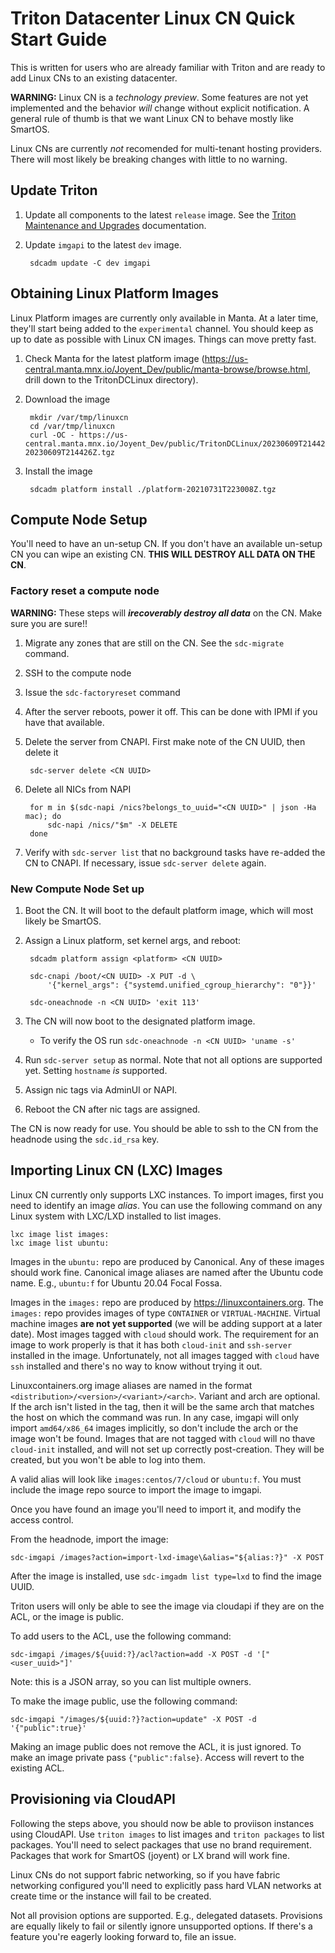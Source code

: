 <!--
    This Source Code Form is subject to the terms of the Mozilla Public
    License, v. 2.0. If a copy of the MPL was not distributed with this
    file, You can obtain one at http://mozilla.org/MPL/2.0/.
-->

<!--
    Copyright 2021 Joyent, Inc.
    Copyright 2023 MNX Cloud, Inc.
-->

# Triton Datacenter Linux CN Quick Start Guide

This is written for users who are already familiar with Triton and are ready
to add Linux CNs to an existing datacenter.

**WARNING:** Linux CN is a *technology preview*. Some features are not yet
implemented and the behavior *will* change without explicit notification. A
general rule of thumb is that we want Linux CN to behave mostly like SmartOS.

Linux CNs are currently *not* recomended for multi-tenant hosting providers.
There will most likely be breaking changes with little to no warning.

## Update Triton

1. Update all components to the latest `release` image. See the
   [Triton Maintenance and Upgrades][triton-upgrade] documentation.
2. Update `imgapi` to the latest `dev` image.

        sdcadm update -C dev imgapi

## Obtaining Linux Platform Images

Linux Platform images are currently only available in Manta. At a later time,
they'll start being added to the `experimental` channel. You should keep as
up to date as possible with Linux CN images. Things can move pretty fast.

1. Check Manta for the latest platform image
   (<https://us-central.manta.mnx.io/Joyent_Dev/public/manta-browse/browse.html>,
   drill down to the TritonDCLinux directory).
2. Download the image

        mkdir /var/tmp/linuxcn
        cd /var/tmp/linuxcn
        curl -OC - https://us-central.manta.mnx.io/Joyent_Dev/public/TritonDCLinux/20230609T214426Z/platform-20230609T214426Z.tgz

3. Install the image

        sdcadm platform install ./platform-20210731T223008Z.tgz

## Compute Node Setup

You'll need to have an un-setup CN. If you don't have an available un-setup CN
you can wipe an existing CN. **THIS WILL DESTROY ALL DATA ON THE CN**.

### Factory reset a compute node

**WARNING:** These steps will ***irecoverably destroy all data*** on the CN.
Make sure you are sure!!

1. Migrate any zones that are still on the CN. See the `sdc-migrate` command.
2. SSH to the compute node
3. Issue the `sdc-factoryreset` command
4. After the server reboots, power it off. This can be done with IPMI if you
   have that available.
5. Delete the server from CNAPI. First make note of the CN UUID, then delete it

        sdc-server delete <CN UUID>

6. Delete all NICs from NAPI

        for m in $(sdc-napi /nics?belongs_to_uuid="<CN UUID>" | json -Ha mac); do
            sdc-napi /nics/"$m" -X DELETE
        done

7. Verify with `sdc-server list` that no background tasks have re-added the CN
   to CNAPI. If necessary, issue `sdc-server delete` again.

### New Compute Node Set up

1. Boot the CN. It will boot to the default platform image, which will most
   likely be SmartOS.
2. Assign a Linux platform, set kernel args, and reboot:

        sdcadm platform assign <platform> <CN UUID>

        sdc-cnapi /boot/<CN UUID> -X PUT -d \
            '{"kernel_args": {"systemd.unified_cgroup_hierarchy": "0"}}'

        sdc-oneachnode -n <CN UUID> 'exit 113'

3. The CN will now boot to the designated platform image.
   * To verify the OS run `sdc-oneachnode -n <CN UUID> 'uname -s'`
4. Run `sdc-server setup` as normal. Note that not all options are supported
   yet. Setting `hostname` *is* supported.
5. Assign nic tags via AdminUI or NAPI.
6. Reboot the CN after nic tags are assigned.

The CN is now ready for use. You should be able to ssh to the CN from the
headnode using the `sdc.id_rsa` key.

## Importing Linux CN (LXC) Images

Linux CN currently only supports LXC instances. To import images, first you need
to identify an image *alias*. You can use the following command on any Linux
system with LXC/LXD installed to list images.

    lxc image list images:
    lxc image list ubuntu:

Images in the `ubuntu:` repo are produced by Canonical. Any of these images
should work fine. Canonical image aliases are named after the Ubuntu code name.
E.g., `ubuntu:f` for Ubuntu 20.04 Focal Fossa.

Images in the `images:` repo are produced by <https://linuxcontainers.org>.
The `images:` repo provides images of type `CONTAINER` or `VIRTUAL-MACHINE`.
Virtual machine images **are not yet supported** (we will be adding support
at a later date). Most images tagged with `cloud` should work.
The requirement for an image to work properly is that it has both `cloud-init`
and `ssh-server` installed in the image. Unfortunately, not all images tagged
with `cloud` have `ssh` installed and there's no way to know without trying
it out.

Linuxcontainers.org image aliases are named in the format
`<distribution>/<version>/<variant>/<arch>`. Variant and arch are optional. If
the arch isn't listed in the tag, then it will be the same arch that matches
the host on which the command was run. In any case, imgapi will only import
`amd64/x86_64` images implicitly, so don't include the arch or the image won't
be found. Images that are not tagged with `cloud` will no thave `cloud-init`
installed, and will not set up correctly post-creation. They will be created,
but you won't be able to log into them.

A valid alias will look like `images:centos/7/cloud` or `ubuntu:f`. You must
include the image repo source to import the image to imgapi.

Once you have found an image you'll need to import it, and modify the access
control.

From the headnode, import the image:

    sdc-imgapi /images?action=import-lxd-image\&alias="${alias:?}" -X POST

After the image is installed, use `sdc-imgadm list type=lxd` to find the image
UUID.

Triton users will only be able to see the image via cloudapi if they are on the
ACL, or the image is public.

To add users to the ACL, use the following command:

    sdc-imgapi /images/${uuid:?}/acl?action=add -X POST -d '["<user_uuid>"]'

Note: this is a JSON array, so you can list multiple owners.

To make the image public, use the following command:

    sdc-imgapi "/images/${uuid:?}?action=update" -X POST -d '{"public":true}'

Making an image public does not remove the ACL, it is just ignored. To make an
image private pass `{"public":false}`. Access will revert to the existing ACL.

## Provisioning via CloudAPI

Following the steps above, you should now be able to proviison instances using
CloudAPI. Use `triton images` to list images and `triton packages` to list
packages. You'll need to select packages that use no brand requirement. Packages
that work for SmartOS (joyent) or LX brand will work fine.

Linux CNs do not support fabric networking, so if you have fabric networking
configured you'll need to explicitly pass hard VLAN networks at create time
or the instance will fail to be created.

Not all provision options are supported. E.g., delegated datasets. Provisions
are equally likely to fail or silently ignore unsupported options. If there's
a feature you're eagerly looking forward to, file an issue.

[triton-upgrade]: https://docs.tritondatacenter.com/private-cloud/maint-and-upgrades
